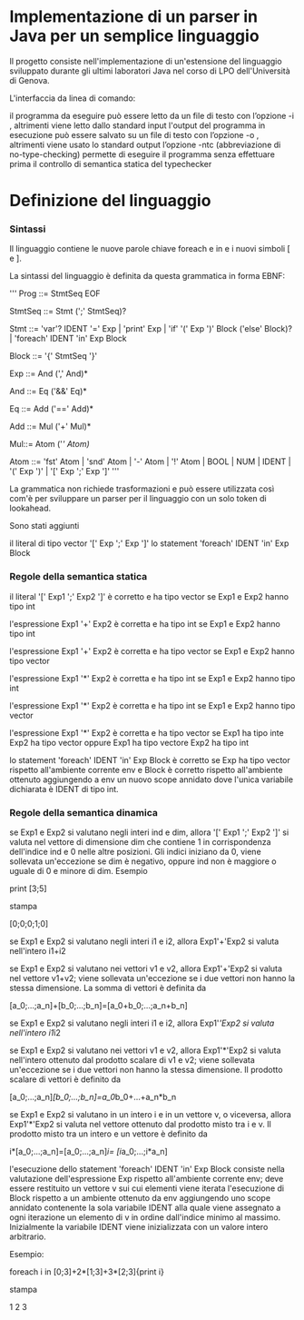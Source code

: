 # Implementazione di un parser in Java per un semplice linguaggio

Il progetto consiste nell'implementazione di un'estensione del linguaggio sviluppato durante gli ultimi laboratori Java nel corso di LPO dell'Università di Genova.

L'interfaccia da linea di comando:

il programma da eseguire può essere letto da un file di testo <filename> con l’opzione -i <filename>, altrimenti viene letto dallo standard input
l'output del programma in esecuzione può essere salvato su un file di testo <filename> con l’opzione -o <filename>, altrimenti viene usato lo standard output
l’opzione -ntc (abbreviazione di no-type-checking) permette di eseguire il programma senza effettuare prima il controllo di semantica statica del typechecker
# Definizione del linguaggio

### Sintassi

Il linguaggio contiene le nuove parole chiave foreach e in e i nuovi simboli [ e ].

La sintassi del linguaggio è definita da questa grammatica in forma EBNF:

'''
Prog ::= StmtSeq EOF

StmtSeq ::= Stmt (';' StmtSeq)?

Stmt ::= 'var'? IDENT '=' Exp | 'print' Exp |  'if' '(' Exp ')' Block ('else' Block)? | 'foreach' IDENT 'in' Exp Block

Block ::= '{' StmtSeq '}'

Exp ::= And (',' And)* 

And ::= Eq ('&&' Eq)* 

Eq ::= Add ('==' Add)*

Add ::= Mul ('+' Mul)*

Mul::= Atom ('*' Atom)*

Atom ::= 'fst' Atom | 'snd' Atom | '-' Atom | '!' Atom | BOOL | NUM | IDENT | '(' Exp ')' | '[' Exp ';' Exp ']' 
'''

La grammatica non richiede trasformazioni e può essere utilizzata così com'è per sviluppare un parser per il linguaggio con un solo token di lookahead.

Sono stati aggiunti

il literal di tipo vector  '[' Exp ';' Exp ']'
lo statement 'foreach' IDENT 'in' Exp Block

### Regole della semantica statica

il literal '[' Exp1 ';' Exp2 ']' è corretto e ha tipo vector se Exp1 e Exp2 hanno tipo int

l'espressione Exp1 '+' Exp2 è corretta e ha tipo int se Exp1 e Exp2 hanno tipo int

l'espressione Exp1 '+' Exp2 è corretta e ha tipo vector se Exp1 e Exp2 hanno tipo vector

l'espressione Exp1 '*' Exp2 è corretta e ha tipo int se Exp1 e Exp2 hanno tipo int

l'espressione Exp1 '*' Exp2 è corretta e ha tipo int se Exp1 e Exp2 hanno tipo vector

l'espressione Exp1 '*' Exp2 è corretta e ha tipo vector se Exp1 ha tipo inte Exp2 ha tipo vector oppure Exp1 ha tipo vectore Exp2 ha tipo int

lo statement 'foreach' IDENT 'in' Exp Block è corretto se Exp ha tipo vector rispetto all'ambiente corrente env e Block è corretto rispetto all'ambiente ottenuto aggiungendo a env un nuovo scope annidato dove l'unica variabile dichiarata è IDENT di tipo int.

### Regole della semantica dinamica

se Exp1 e Exp2 si valutano negli interi ind e dim, allora '[' Exp1 ';' Exp2 ']' si valuta nel vettore di dimensione dim che contiene 1 in corrispondenza dell'indice ind e 0 nelle altre posizioni. Gli indici iniziano da 0, viene sollevata un'eccezione se dim è negativo, oppure ind non è maggiore o uguale di 0 e minore di dim.
Esempio

print [3;5]

stampa

[0;0;0;1;0]

se Exp1 e Exp2 si valutano negli interi i1 e i2, allora Exp1'+'Exp2 si valuta nell'intero i1+i2

se Exp1 e Exp2 si valutano nei vettori v1 e v2, allora Exp1'+'Exp2 si valuta nel vettore v1+v2; viene sollevata un'eccezione se i due vettori non hanno la stessa dimensione. La somma di vettori è definita da

[a_0;...;a_n]+[b_0;...;b_n]=[a_0+b_0;...;a_n+b_n]

se Exp1 e Exp2 si valutano negli interi i1 e i2, allora Exp1'*'Exp2 si valuta nell'intero i1*i2

se Exp1 e Exp2 si valutano nei vettori v1 e v2, allora Exp1'*'Exp2 si valuta nell'intero ottenuto dal prodotto scalare di v1 e v2; viene sollevata un'eccezione se i due vettori non hanno la stessa dimensione. Il prodotto scalare di vettori è definito da

[a_0;...;a_n]*[b_0;...;b_n]=a_0*b_0+...+a_n*b_n

se Exp1 e Exp2 si valutano in un intero i e in un vettore v, o viceversa, allora Exp1'*'Exp2 si valuta nel vettore ottenuto dal prodotto misto tra i e v. Il prodotto misto tra un intero e un vettore è definito da

i*[a_0;...;a_n]=[a_0;...;a_n]*i= [i*a_0;...;i*a_n]

l'esecuzione dello statement 'foreach' IDENT 'in' Exp Block consiste nella valutazione dell'espressione Exp rispetto all'ambiente corrente env; deve essere restituito un vettore v sui cui elementi viene iterata l'esecuzione di Block rispetto a un ambiente ottenuto da env aggiungendo uno scope annidato contenente la sola variabile IDENT alla quale viene assegnato a ogni iterazione un elemento di v in ordine dall'indice minimo al massimo. Inizialmente la variabile  IDENT viene inizializzata con un valore intero arbitrario.

Esempio:

foreach i in [0;3]+2*[1;3]+3*[2;3]{print i}

stampa

1
2
3
